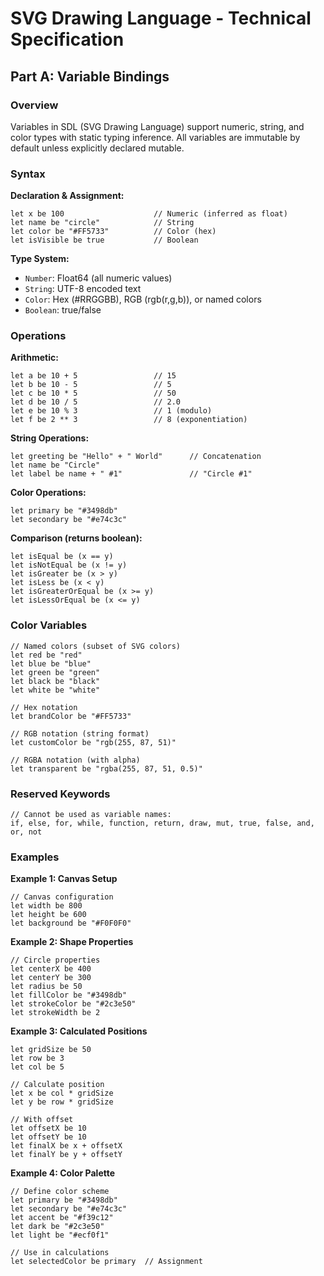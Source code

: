 # SVG Drawing Language - Technical Specification

## Part A: Variable Bindings

### Overview

Variables in SDL (SVG Drawing Language) support numeric, string, and color types with static typing inference. All variables are immutable by default unless explicitly declared mutable.

### Syntax

**Declaration & Assignment:**

```
let x be 100                    // Numeric (inferred as float)
let name be "circle"            // String
let color be "#FF5733"          // Color (hex)
let isVisible be true           // Boolean
```

**Type System:**

- `Number`: Float64 (all numeric values)
- `String`: UTF-8 encoded text
- `Color`: Hex (#RRGGBB), RGB (rgb(r,g,b)), or named colors
- `Boolean`: true/false

### Operations

**Arithmetic:**

```
let a be 10 + 5                 // 15
let b be 10 - 5                 // 5
let c be 10 * 5                 // 50
let d be 10 / 5                 // 2.0
let e be 10 % 3                 // 1 (modulo)
let f be 2 ** 3                 // 8 (exponentiation)
```

**String Operations:**

```
let greeting be "Hello" + " World"      // Concatenation
let name be "Circle"
let label be name + " #1"               // "Circle #1"
```

**Color Operations:**

```
let primary be "#3498db"
let secondary be "#e74c3c"
```

**Comparison (returns boolean):**

```
let isEqual be (x == y)
let isNotEqual be (x != y)
let isGreater be (x > y)
let isLess be (x < y)
let isGreaterOrEqual be (x >= y)
let isLessOrEqual be (x <= y)
```

### Color Variables

```
// Named colors (subset of SVG colors)
let red be "red"
let blue be "blue"
let green be "green"
let black be "black"
let white be "white"

// Hex notation
let brandColor be "#FF5733"

// RGB notation (string format)
let customColor be "rgb(255, 87, 51)"

// RGBA notation (with alpha)
let transparent be "rgba(255, 87, 51, 0.5)"
```

### Reserved Keywords

```
// Cannot be used as variable names:
if, else, for, while, function, return, draw, mut, true, false, and, or, not
```

### Examples

**Example 1: Canvas Setup**

```
// Canvas configuration
let width be 800
let height be 600
let background be "#F0F0F0"
```

**Example 2: Shape Properties**

```
// Circle properties
let centerX be 400
let centerY be 300
let radius be 50
let fillColor be "#3498db"
let strokeColor be "#2c3e50"
let strokeWidth be 2
```

**Example 3: Calculated Positions**

```
let gridSize be 50
let row be 3
let col be 5

// Calculate position
let x be col * gridSize
let y be row * gridSize

// With offset
let offsetX be 10
let offsetY be 10
let finalX be x + offsetX
let finalY be y + offsetY
```

**Example 4: Color Palette**

```
// Define color scheme
let primary be "#3498db"
let secondary be "#e74c3c"
let accent be "#f39c12"
let dark be "#2c3e50"
let light be "#ecf0f1"

// Use in calculations
let selectedColor be primary  // Assignment
```
